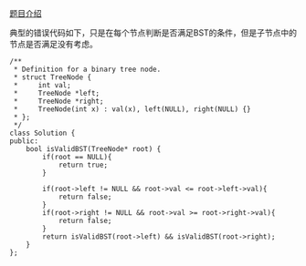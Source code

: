 [题目介绍](https://leetcode.com/problems/validate-binary-search-tree/)



典型的错误代码如下，只是在每个节点判断是否满足BST的条件，但是子节点中的节点是否满足没有考虑。

```
/**
 * Definition for a binary tree node.
 * struct TreeNode {
 *     int val;
 *     TreeNode *left;
 *     TreeNode *right;
 *     TreeNode(int x) : val(x), left(NULL), right(NULL) {}
 * };
 */
class Solution {
public:
    bool isValidBST(TreeNode* root) {
        if(root == NULL){
            return true;
        }
        
        if(root->left != NULL && root->val <= root->left->val){
            return false;
        }
        if(root->right != NULL && root->val >= root->right->val){
            return false;
        }
        return isValidBST(root->left) && isValidBST(root->right);
    }
};
```

